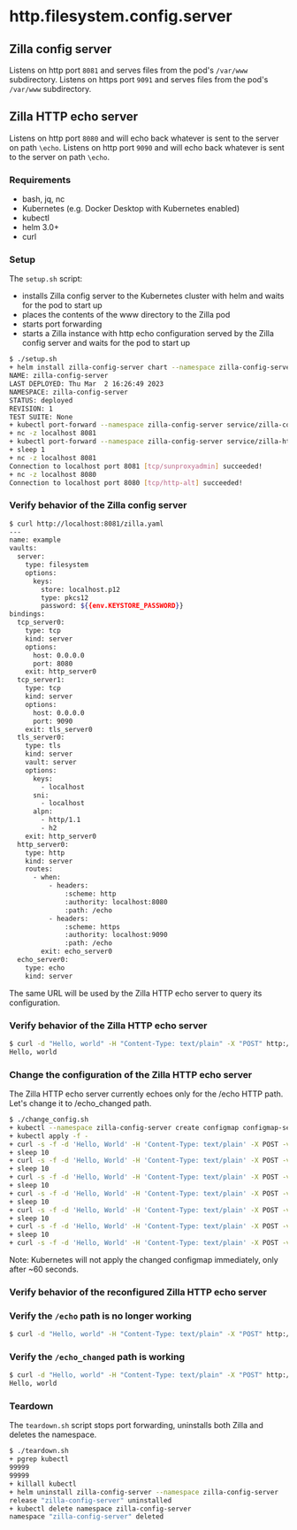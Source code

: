 # http.filesystem.config.server
## Zilla config server
Listens on http port `8081` and serves files from the pod's `/var/www` subdirectory.
Listens on https port `9091` and serves files from the pod's `/var/www` subdirectory.

## Zilla HTTP echo server
Listens on http port `8080` and will echo back whatever is sent to the server on path `\echo`.
Listens on http port `9090` and will echo back whatever is sent to the server on path `\echo`.

### Requirements

- bash, jq, nc
- Kubernetes (e.g. Docker Desktop with Kubernetes enabled)
- kubectl
- helm 3.0+
- curl

### Setup

The `setup.sh` script:
- installs Zilla config server to the Kubernetes cluster with helm and waits for the pod to start up
- places the contents of the www directory to the Zilla pod
- starts port forwarding
- starts a Zilla instance with http echo configuration served by the Zilla config server and waits for the pod to start up

```bash
$ ./setup.sh
+ helm install zilla-config-server chart --namespace zilla-config-server --create-namespace --wait
NAME: zilla-config-server
LAST DEPLOYED: Thu Mar  2 16:26:49 2023
NAMESPACE: zilla-config-server
STATUS: deployed
REVISION: 1
TEST SUITE: None
+ kubectl port-forward --namespace zilla-config-server service/zilla-config 8081 9091
+ nc -z localhost 8081
+ kubectl port-forward --namespace zilla-config-server service/zilla-http 8080 9090
+ sleep 1
+ nc -z localhost 8081
Connection to localhost port 8081 [tcp/sunproxyadmin] succeeded!
+ nc -z localhost 8080
Connection to localhost port 8080 [tcp/http-alt] succeeded!
```

### Verify behavior of the Zilla config server

```bash
$ curl http://localhost:8081/zilla.yaml
---
name: example
vaults:
  server:
    type: filesystem
    options:
      keys:
        store: localhost.p12
        type: pkcs12
        password: ${{env.KEYSTORE_PASSWORD}}
bindings:
  tcp_server0:
    type: tcp
    kind: server
    options:
      host: 0.0.0.0
      port: 8080
    exit: http_server0
  tcp_server1:
    type: tcp
    kind: server
    options:
      host: 0.0.0.0
      port: 9090
    exit: tls_server0
  tls_server0:
    type: tls
    kind: server
    vault: server
    options:
      keys:
        - localhost
      sni:
        - localhost
      alpn:
        - http/1.1
        - h2
    exit: http_server0
  http_server0:
    type: http
    kind: server
    routes:
      - when:
          - headers:
              :scheme: http
              :authority: localhost:8080
              :path: /echo
          - headers:
              :scheme: https
              :authority: localhost:9090
              :path: /echo
        exit: echo_server0
  echo_server0:
    type: echo
    kind: server
```
The same URL will be used by the Zilla HTTP echo server to query its configuration.

### Verify behavior of the Zilla HTTP echo server

```bash
$ curl -d "Hello, world" -H "Content-Type: text/plain" -X "POST" http://localhost:8080/echo
Hello, world
```

### Change the configuration of the Zilla HTTP echo server
The Zilla HTTP echo server currently echoes only for the /echo HTTP path. Let's change it to /echo_changed path.

```bash
$ ./change_config.sh
+ kubectl --namespace zilla-config-server create configmap configmap-served --from-file zilla.yaml -o yaml --dry-run=client
+ kubectl apply -f -
+ curl -s -f -d 'Hello, World' -H 'Content-Type: text/plain' -X POST -v http://localhost:8080/echo_changed
+ sleep 10
+ curl -s -f -d 'Hello, World' -H 'Content-Type: text/plain' -X POST -v http://localhost:8080/echo_changed
+ sleep 10
+ curl -s -f -d 'Hello, World' -H 'Content-Type: text/plain' -X POST -v http://localhost:8080/echo_changed
+ sleep 10
+ curl -s -f -d 'Hello, World' -H 'Content-Type: text/plain' -X POST -v http://localhost:8080/echo_changed
+ sleep 10
+ curl -s -f -d 'Hello, World' -H 'Content-Type: text/plain' -X POST -v http://localhost:8080/echo_changed
+ sleep 10
+ curl -s -f -d 'Hello, World' -H 'Content-Type: text/plain' -X POST -v http://localhost:8080/echo_changed
+ sleep 10
+ curl -s -f -d 'Hello, World' -H 'Content-Type: text/plain' -X POST -v http://localhost:8080/echo_changed
```
Note: Kubernetes will not apply the changed configmap immediately, only after ~60 seconds.

### Verify behavior of the reconfigured Zilla HTTP echo server

### Verify the `/echo` path is no longer working
```bash
$ curl -d "Hello, world" -H "Content-Type: text/plain" -X "POST" http://localhost:8080/echo

```
### Verify the `/echo_changed` path is working
```bash
$ curl -d "Hello, world" -H "Content-Type: text/plain" -X "POST" http://localhost:8080/echo_changed
Hello, world
```
### Teardown

The `teardown.sh` script stops port forwarding, uninstalls both Zilla and deletes the namespace.

```bash
$ ./teardown.sh
+ pgrep kubectl
99999
99999
+ killall kubectl
+ helm uninstall zilla-config-server --namespace zilla-config-server
release "zilla-config-server" uninstalled
+ kubectl delete namespace zilla-config-server
namespace "zilla-config-server" deleted
```
